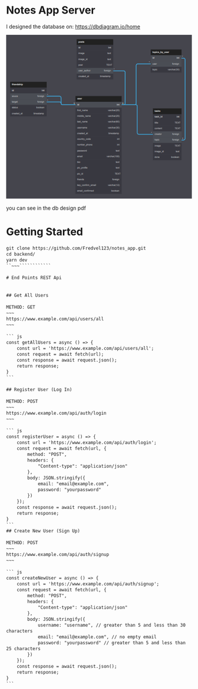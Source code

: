 # Notes App Server

I designed the database on: https://dbdiagram.io/home

<img src='./notes_db_design.png'>

you can see in the db design pdf

# Getting Started

~~~~~`````````~`~
git clone https://github.com/Fredvel123/notes_app.git
cd backend/
yarn dev
``~~~````````````

# End Points REST Api


## Get All Users

METHOD: GET
~~~
https://www.example.com/api/users/all 
~~~

``` js
const getAllUsers = async () => {
    const url = 'https://www.example.com/api/users/all';
    const request = await fetch(url);
    const response = await request.json();
    return response;
}     
```

## Register User (Log In)

METHOD: POST
~~~
https://www.example.com/api/auth/login 
~~~

``` js
const registerUser = async () => {
    const url = 'https://www.example.com/api/auth/login';
    const request = await fetch(url, {
        method: "POST",
        headers: {
            "Content-type": "application/json"
        },
        body: JSON.stringify({
            email: "email@example.com", 
            password: "yourpassword" 
        })
    });
    const response = await request.json();
    return response;
}     
```
## Create New User (Sign Up)

METHOD: POST
~~~
https://www.example.com/api/auth/signup 
~~~

``` js
const createNewUser = async () => {
    const url = 'https://www.example.com/api/auth/signup';
    const request = await fetch(url, {
        method: "POST",
        headers: {
            "Content-type": "application/json"
        },
        body: JSON.stringify({
            username: "username", // greater than 5 and less than 30 characters
            email: "email@example.com", // no empty email
            password: "yourpassword" // greater than 5 and less than 25 characters
        })
    });
    const response = await request.json();
    return response;
}     
```
